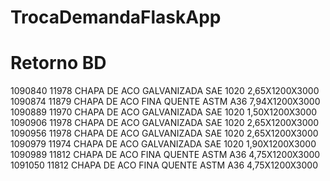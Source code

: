 # TrocaDemandaFlaskApp
# Retorno BD
1090840	11978	CHAPA DE ACO GALVANIZADA SAE 1020 2,65X1200X3000
1090874	11879	CHAPA DE ACO FINA QUENTE ASTM A36 7,94X1200X3000
1090889	11970	CHAPA DE ACO GALVANIZADA SAE 1020 1,50X1200X3000
1090906	11978	CHAPA DE ACO GALVANIZADA SAE 1020 2,65X1200X3000
1090956	11978	CHAPA DE ACO GALVANIZADA SAE 1020 2,65X1200X3000
1090979	11974	CHAPA DE ACO GALVANIZADA SAE 1020 1,90X1200X3000
1090989	11812	CHAPA DE ACO FINA QUENTE ASTM A36 4,75X1200X3000
1091050	11812	CHAPA DE ACO FINA QUENTE ASTM A36 4,75X1200X3000
